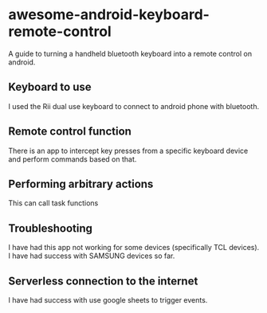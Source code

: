 # awesome-android-keyboard-remote-control
A guide to turning a handheld bluetooth keyboard into a remote control on android.

## Keyboard to use
I used the Rii dual use keyboard to connect to android phone with bluetooth.

## Remote control function
There is an app to intercept key presses from a specific keyboard device and perform commands based on that.

## Performing arbitrary actions
This can call task functions 

## Troubleshooting
I have had this app not working for some devices (specifically TCL devices). I have had success with SAMSUNG devices so far.

## Serverless connection to the internet
I have had success with use google sheets to trigger events.

